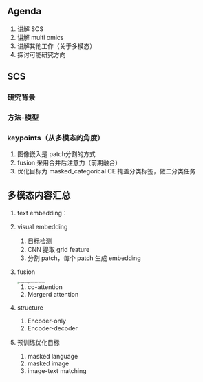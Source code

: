 ## Agenda

1. 讲解 SCS
2. 讲解 multi omics
3. 讲解其他工作（关于多模态）
4. 探讨可能研究方向





## SCS

### 研究背景



### 方法-模型



### keypoints（从多模态的角度）

1. 图像嵌入是 patch分割的方式
2. fusion 采用合并后注意力（前期融合）
3. 优化目标为 masked_categorical CE 掩盖分类标签，做二分类任务



## 多模态内容汇总

1. text embedding：

2. visual embedding

   1. 目标检测
   2. CNN 提取 grid feature
   3. 分割 patch，每个 patch 生成 embedding

3. fusion

   <img src="/Users/wangpaopaopao/Library/Application%20Support/typora-user-images/image-20230809145515104.png" alt="shadow-image-20230809145515104" style="zoom: 25%;" />

   1. co-attention
   2. Mergerd attention

4. structure

   1. Encoder-only
   2. Encoder-decoder

5. 预训练优化目标

   1. masked language
   2. masked image
   3. image-text matching







